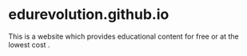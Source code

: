 # edurevolution.github.io
This is a website which provides educational content for free or at the lowest cost .
